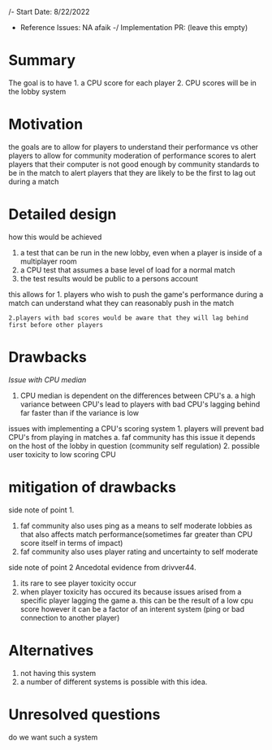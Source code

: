 /- Start Date: 8/22/2022
- Reference Issues: NA afaik 
-/ Implementation PR: (leave this empty)

# Summary

The goal is to have 
    1. a CPU score for each player 
    2. CPU scores will be in the lobby system


# Motivation

the goals are to allow for players to understand their performance vs other players
to allow for community moderation of performance scores 
to alert players that their computer is not good enough by community standards to be in the match
to alert players that they are likely to be the first to lag out during a match

# Detailed design


how this would be achieved
1. a test that can be run in the new lobby, even when a player is inside of a multiplayer room
1. a CPU test that assumes a base level of load for a normal match 
1. the test results would be public to a persons account 


this allows for
    1. players who wish to push the game's performance during a match can understand what they can reasonably push in the match

    2.players with bad scores would be aware that they will lag behind first before other players




# Drawbacks

*Issue with CPU median*

1. CPU median is dependent on the differences between CPU's
    a. a high variance between CPU's lead to players with bad CPU's lagging behind far faster than if the variance is low
    

issues with implementing a CPU's scoring system
    1. players will prevent bad CPU's from playing in matches
        a. faf community has this issue it depends on the host of the lobby in question (community self regulation)
    2. possible user toxicity to low scoring CPU

# mitigation of drawbacks

side note of point 1.
1. faf community also uses ping as a means to self moderate lobbies as that also affects match performance(sometimes far greater than CPU score itself in terms of impact)
2. faf community also uses player rating and uncertainty to self moderate

side note of point 2
Ancedotal evidence from drivver44. 
1. its rare to see player toxicity occur
2. when player toxicity has occured its because issues arised from a specific player lagging the game
a. this can be the result of a low cpu score however it can be a factor of an interent system (ping or bad connection to another player)

# Alternatives
1. not having this system
2. a number of different systems is possible with this idea.


# Unresolved questions
do we want such a system